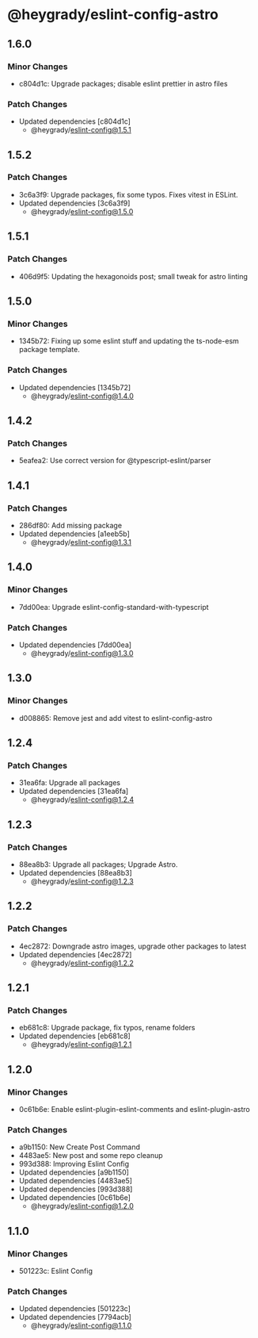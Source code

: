 # @heygrady/eslint-config-astro

## 1.6.0

### Minor Changes

- c804d1c: Upgrade packages; disable eslint prettier in astro files

### Patch Changes

- Updated dependencies [c804d1c]
  - @heygrady/eslint-config@1.5.1

## 1.5.2

### Patch Changes

- 3c6a3f9: Upgrade packages, fix some typos. Fixes vitest in ESLint.
- Updated dependencies [3c6a3f9]
  - @heygrady/eslint-config@1.5.0

## 1.5.1

### Patch Changes

- 406d9f5: Updating the hexagonoids post; small tweak for astro linting

## 1.5.0

### Minor Changes

- 1345b72: Fixing up some eslint stuff and updating the ts-node-esm package template.

### Patch Changes

- Updated dependencies [1345b72]
  - @heygrady/eslint-config@1.4.0

## 1.4.2

### Patch Changes

- 5eafea2: Use correct version for @typescript-eslint/parser

## 1.4.1

### Patch Changes

- 286df80: Add missing package
- Updated dependencies [a1eeb5b]
  - @heygrady/eslint-config@1.3.1

## 1.4.0

### Minor Changes

- 7dd00ea: Upgrade eslint-config-standard-with-typescript

### Patch Changes

- Updated dependencies [7dd00ea]
  - @heygrady/eslint-config@1.3.0

## 1.3.0

### Minor Changes

- d008865: Remove jest and add vitest to eslint-config-astro

## 1.2.4

### Patch Changes

- 31ea6fa: Upgrade all packages
- Updated dependencies [31ea6fa]
  - @heygrady/eslint-config@1.2.4

## 1.2.3

### Patch Changes

- 88ea8b3: Upgrade all packages; Upgrade Astro.
- Updated dependencies [88ea8b3]
  - @heygrady/eslint-config@1.2.3

## 1.2.2

### Patch Changes

- 4ec2872: Downgrade astro images, upgrade other packages to latest
- Updated dependencies [4ec2872]
  - @heygrady/eslint-config@1.2.2

## 1.2.1

### Patch Changes

- eb681c8: Upgrade package, fix typos, rename folders
- Updated dependencies [eb681c8]
  - @heygrady/eslint-config@1.2.1

## 1.2.0

### Minor Changes

- 0c61b6e: Enable eslint-plugin-eslint-comments and eslint-plugin-astro

### Patch Changes

- a9b1150: New Create Post Command
- 4483ae5: New post and some repo cleanup
- 993d388: Improving Eslint Config
- Updated dependencies [a9b1150]
- Updated dependencies [4483ae5]
- Updated dependencies [993d388]
- Updated dependencies [0c61b6e]
  - @heygrady/eslint-config@1.2.0

## 1.1.0

### Minor Changes

- 501223c: Eslint Config

### Patch Changes

- Updated dependencies [501223c]
- Updated dependencies [7794acb]
  - @heygrady/eslint-config@1.1.0
